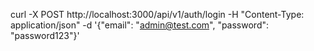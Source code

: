 curl -X POST http://localhost:3000/api/v1/auth/login -H "Content-Type: application/json" -d '{"email": "admin@test.com", "password": "password123"}'

